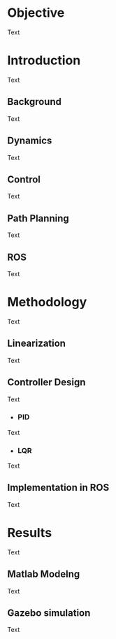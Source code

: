 # Objective
Text

# Introduction
Text

## Background
Text

## Dynamics
Text

## Control
Text

## Path Planning
Text

## ROS
Text

# Methodology
Text

## Linearization
Text

## Controller Design
Text

* ### PID
Text

* ### LQR
Text

## Implementation in ROS
Text

# Results
Text

## Matlab Modelng
Text

## Gazebo simulation
Text